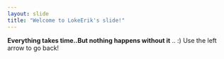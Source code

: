 ```yaml
---
layout: slide
title: "Welcome to LokeErik's slide!"
---
```

**Everything takes time..But nothing happens without it** .. :)
Use the left arrow to go back!
